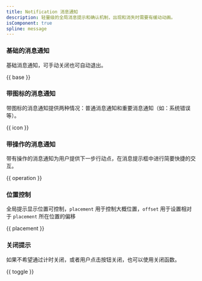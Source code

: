 ```yaml
---
title: Notification 消息通知
description: 轻量级的全局消息提示和确认机制，出现和消失时需要有缓动动画。
isComponent: true
spline: message
---
```


### 基础的消息通知

基础消息通知，可手动关闭也可自动退出。

{{ base }}

### 带图标的消息通知

带图标的消息通知提供两种情况：普通消息通知和重要消息通知（如：系统错误等）。

{{ icon }}

### 带操作的消息通知

带有操作的消息通知为用户提供下一步行动点，在消息提示框中进行简要快捷的交互。

{{ operation }}

### 位置控制

全局提示显示位置可控制，`placement` 用于控制大概位置，`offset` 用于设置相对于 `placement` 所在位置的偏移

{{ placement }}

### 关闭提示

如果不希望通过计时关闭，或者用户点击按钮关闭，也可以使用关闭函数。

{{ toggle }}
